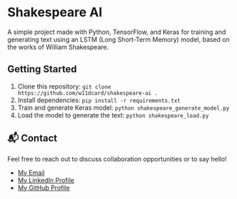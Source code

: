 # Shakespeare AI

A simple project made with Python, TensorFlow, and Keras for training and generating text using an LSTM (Long Short-Term Memory) model, based on the works of William Shakespeare.

## Getting Started

1. Clone this repository: `git clone https://github.com/w11dcard/shakespeare-ai .`
2. Install dependencies: `pip install -r requirements.txt`
3. Train and generate Keras model: `python shakespeare_generate_model.py`
4. Load the model to generate the text: `python shakespeare_load.py`

## 📬 Contact

Feel free to reach out to discuss collaboration opportunities or to say hello!

- [My Email](mailto:matheus.felipe.19rt@gmail.com)
- [My LinkedIn Profile](https://www.linkedin.com/in/matheus-mortari-19rt/)
- [My GitHub Profile](https://github.com/w11dcard)
